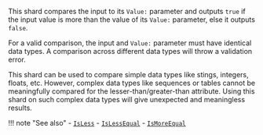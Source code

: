 This shard compares the input to its `Value:` parameter and outputs `true` if the input value is more than the value of its `Value:` parameter, else it outputs `false`.

For a valid comparison, the input and `Value:` parameter must have identical data types. A comparison across different data types will throw a validation error.

This shard can be used to compare simple data types like stings, integers, floats, etc. However, complex data types like sequences or tables cannot be meaningfully compared for the lesser-than/greater-than attribute. Using this shard on such complex data types will give unexpected and meaningless results.

!!! note "See also"
    - [`IsLess`](../IsLess)
    - [`IsLessEqual`](../IsLessEqual)
    - [`IsMoreEqual`](../IsMoreEqual)
